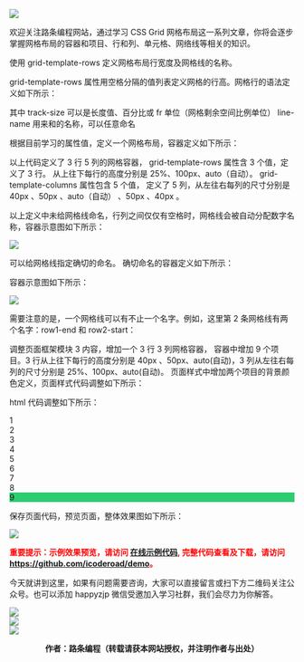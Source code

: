 ![](https://www.icoderoad.com/demo/grid/images/css-grid.png)

欢迎关注路条编程网站，通过学习 CSS Grid 网格布局这一系列文章，你将会逐步掌握网格布局的容器和项目、行和列、单元格、网络线等相关的知识。

使用 grid-template-rows 定义网格布局行宽度及网格线的名称。

grid-template-rows 属性用空格分隔的值列表定义网格的行高。网格行的语法定义如下所示：

<style type="text/css">

.container {
  grid-template-columns: <track-size> ... | <line-name> <track-size> ...;
  grid-template-rows: <track-size> ... | <line-name> <track-size> ...;
}

</style>

其中 track-size 可以是长度值、百分比或 fr 单位（网格剩余空间比例单位）
     line-name 用来和的名称，可以任意命名

根据目前学习的属性值，定义一个网格布局，容器定义如下所示：

<style type="text/css">

  .container {
    grid-template-rows: 25% 100px auto;
    grid-template-columns: 40px 50px auto 50px 40px;
  }

</style>

以上代码定义了 3 行 5 列的网格容器， grid-template-rows 属性含 3 个值，定义了 3 行。 从上往下每行的高度分别是 25%、100px、auto（自动）。
grid-template-columns 属性包含 5 个值， 定义了 5 列，从左往右每列的尺寸分别是 40px 、50px 、auto（自动） 、50px 、40px 。

以上定义中未给网格线命名，行列之间仅仅有空格时，网格线会被自动分配数字名称，容器示意图如下所示：

![](https://www.icoderoad.com/demo/grid/images/template-cols-rows-01.png)

可以给网格线指定确切的命名。 确切命名的容器定义如下所示：

<style type="text/css">

  .container {
    grid-template-columns: [first] 40px [line2] 50px [line3] auto [col4-start] 50px [five] 40px [end];
    grid-template-rows: [row1-start] 25% [row1-end] 100px [third-line] auto [last-line];
  }

</style>

容器示意图如下所示：

![](https://www.icoderoad.com/demo/grid/images/template-cols-rows-02.png)


需要注意的是，一个网格线可以有不止一个名字。例如，这里第 2 条网格线有两个名字：row1-end 和 row2-start：

<style type="text/css">

.container {
  grid-template-rows: [row1-start] 25% [row1-end row2-start] 25% [row2-end];
}

</style>

调整页面框架模块 3 内容，增加一个 3 行 3 列网格容器， 容器中增加 9 个项目。3 行从上往下每行的高度分别是 40px 、50px、auto(自动)，3 列从左往右每列的尺寸分别是 25%、100px、auto(自动)。 页面样式中增加两个项目的背景颜色定义，页面样式代码调整如下所示：

<style type="text/css">

      .rows3-col3 {
          grid-gap: 8px 3px;
          grid-template-columns: [first] 40px [line2] 50px [line3] auto ;
          grid-template-rows: [row1-start] 25% [row1-end] 100px [third-line] auto ;
      }

      .item9 { background:#2ecc71;}
      .item10 { background:#16a085;}

</style>

html 代码调整如下所示：

<article class="article  ant-col ant-col-xs-24 ant-col-sm-12 ant-col-md-12 ant-col-lg-12 ant-col-xl-6">
   <div class="card">
      <div class="container rows3-col3 ">
          <div class="box item1">1</div>
          <div class="box item2">2</div>
          <div class="box item3">3</div>
          <div class="box item4">4</div>
          <div class="box item5">5</div>
          <div class="box item6">6</div>
          <div class="box item7">7</div>
          <div class="box item8">8</div>
          <div class="box item9">9</div>
      </div>
  </div>
</article>

保存页面代码，预览页面，整体效果图如下所示：

![](https://www.icoderoad.com/demo/grid/images/html05-show01.png)

<p style="color:red;">
  <b>
  重要提示：示例效果预览，请访问 <a href="https://www.icoderoad.com/demo/" target="_blank">在线示例代码</a>, 完整代码查看及下载，请访问 <a href="https://github.com/icoderoad/demo" target="_blank"> https://github.com/icoderoad/demo</a>。
  </b>
</p>

<p>今天就讲到这里，如果有问题需要咨询，大家可以直接留言或扫下方二维码关注公众号。也可以添加 happyzjp 微信受邀加入学习社群，我们会尽力为你解答。</p>

![](https://www.icoderoad.com/upload/2020/09/icoderoad-41b3e8fe1caa4990b529c875f055e507.png)<br/>
![](https://www.icoderoad.com/upload/2020/09/xy-dc4752b6b7d34ba6b2de3c152c1d2961.png)<br/>
![](https://www.icoderoad.com/upload/2020/09/end-e22f055734c84115a28f03ca03df589a.png)<br/>

<center>
  <b>作者：路条编程（转载请获本网站授权，并注明作者与出处）</b>
</center>


